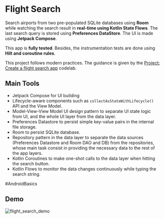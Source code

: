 # Flight Search

Search airports from two pre-populated SQLite databases using **Room** while watching the search result in **real-time using Kotlin State Flows**. The last search query is stored using **Preferences DataStore**. The UI is made using **Jetpack Compose**.

This app is **fully tested**. Besides, the instrumentation tests are done using **Hilt and coroutine rules**.

This project follows modern practices. The guidance is given by the 
[Project: Create a flight search app](https://developer.android.com/codelabs/basic-android-kotlin-compose-flight-search?hl=es-419&continue=https%3A%2F%2Fdeveloper.android.com%2Fcourses%2Fpathways%2Fandroid-basics-compose-unit-6-pathway-3%3Fhl%3Des-419%23codelab-https%3A%2F%2Fdeveloper.android.com%2Fcodelabs%2Fbasic-android-kotlin-compose-flight-search#0)
codelab.

## Main Tools
- Jetpack Compose for UI building
- Lifecycle-aware components such as `collectAsStateWithLifecycle()` API and the View Model.
- Model-View-View Model UI design pattern to separate UI state logic from UI, and the whole UI layer from the data layer.
- Preferences Datastore to persist simple key-value pairs in the internal file storage.
- Room to persist SQLite database.
- Repository pattern in the data layer to separate the data sources (Preferences Datastore and Room DAO and DB) from the repositories, whose main task consist in providing the necessary data to the rest of the app layers.
- Kotlin Coroutines to make one-shot calls to the data layer when hitting the search button.
- Kotlin Flows to monitor the data changes continuously while typing the search string.

#AndroidBasics

## Demo

![flight_search_demo](https://github.com/Camilo-Hernandez/Flight-Search/assets/36543483/49635464-1a8f-4ca2-be7b-b1417dd56973)
